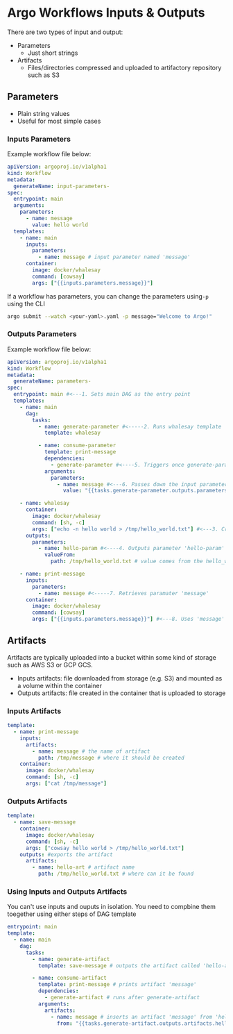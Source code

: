 # Argo Workflows Inputs & Outputs

There are two types of input and output:

- Parameters
  - Just short strings
- Artifacts
  - Files/directories compressed and uploaded to artifactory repository such as S3

## Parameters

- Plain string values
- Useful for most simple cases

### Inputs Parameters

Example workflow file below:

```yaml
apiVersion: argoproj.io/v1alpha1
kind: Workflow
metadata:
  generateName: input-parameters-
spec:
  entrypoint: main
  arguments:
    parameters:
      - name: message
        value: hello world
  templates:
    - name: main
      inputs:
        parameters:
          - name: message # input parameter named 'message'
      container:
        image: docker/whalesay
        command: [cowsay]
        args: ["{{inputs.parameters.message}}"]
```

If a workflow has parameters, you can change the parameters using`-p` using the CLI

```bash
argo submit --watch <your-yaml>.yaml -p message="Welcome to Argo!"
```

### Outputs Parameters

Example workflow file below:

```yaml
apiVersion: argoproj.io/v1alpha1
kind: Workflow
metadata:
  generateName: parameters-
spec:
  entrypoint: main #<---1. Sets main DAG as the entry point
  templates:
    - name: main
      dag:
        tasks:
          - name: generate-parameter #<-----2. Runs whalesay template
            template: whalesay

          - name: consume-parameter
            template: print-message
            dependencies:
              - generate-parameter #<----5. Triggers once generate-parameter task completes
            arguments:
              parameters:
                - name: message #<---6. Passes down the input parameter 'message' with 'hello-param' from generate-parameter
                  value: "{{tasks.generate-parameter.outputs.parameters.hello-param}}"

    - name: whalesay
      container:
        image: docker/whalesay
        command: [sh, -c]
        args: ["echo -n hello world > /tmp/hello_world.txt"] #<---3. Creates hello_world.txt file with 'hello world' text
      outputs:
        parameters:
          - name: hello-param #<----4. Outputs parameter 'hello-param'
            valueFrom:
              path: /tmp/hello_world.txt # value comes from the hello_world.txt

    - name: print-message
      inputs:
        parameters:
          - name: message #<-----7. Retrieves paramater 'message'
      container:
        image: docker/whalesay
        command: [cowsay]
        args: ["{{inputs.parameters.message}}"] #<---8. Uses 'message'
```

## Artifacts

Artifacts are typically uploaded into a bucket within some kind of storage such as AWS S3 or GCP GCS.

- Inputs artifacts: file downloaded from storage (e.g. S3) and mounted as a volume within the container
- Outputs artifacts: file created in the container that is uploaded to storage

### Inputs Artifacts

```yaml
template:
  - name: print-message
    inputs:
      artifacts:
        - name: message # the name of artifact
          path: /tmp/message # where it should be created
    container:
      image: docker/whalesay
      command: [sh, -c]
      args: ["cat /tmp/message"]
```

### Outputs Artifacts

```yaml
template:
  - name: save-message
    container:
      image: docker/whalesay
      command: [sh, -c]
      args: ["cowsay hello world > /tmp/hello_world.txt"]
    outputs: #exports the artifact
      artifacts:
        - name: hello-art # artifact name
          path: /tmp/hello_world.txt # where can it be found
```

### Using Inputs and Outputs Artifacts

You can't use inputs and ouputs in isolation. You need to compbine them toegether using either steps of DAG template

```yaml
entrypoint: main
template:
  - name: main
    dag:
      tasks:
        - name: generate-artifact
          template: save-message # outputs the artifact called 'hello-art' from /tmp/hello_world.txt

        - name: consume-artifact
          template: print-message # prints artifact 'message'
          dependencies:
            - generate-artifact # runs after generate-artifact
          arguments:
            artifacts:
              - name: message # inserts an artifact 'message' from 'hello-art'
                from: "{{tasks.generate-artifact.outputs.artifacts.hello-art}}"
```
